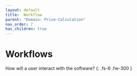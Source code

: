 ```yaml
---
layout: default
title:  Workflow
parent: "Domain: Price-Calculation"
nav_order: 7
has_children: true
---
```


# Workflows

How will a user interact with the software?
{: .fs-6 .fw-300 }